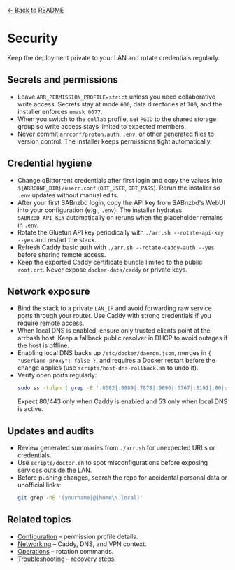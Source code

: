 [← Back to README](../README.md)

# Security

Keep the deployment private to your LAN and rotate credentials regularly.

## Secrets and permissions
- Leave `ARR_PERMISSION_PROFILE=strict` unless you need collaborative write access. Secrets stay at mode `600`, data directories at `700`, and the installer enforces `umask 0077`.
- When you switch to the `collab` profile, set `PGID` to the shared storage group so write access stays limited to expected members.
- Never commit `arrconf/proton.auth`, `.env`, or other generated files to version control. The installer keeps permissions tight automatically.

## Credential hygiene
- Change qBittorrent credentials after first login and copy the values into `${ARRCONF_DIR}/userr.conf` (`QBT_USER`, `QBT_PASS`). Rerun the installer so `.env` updates without manual edits.
- After your first SABnzbd login, copy the API key from SABnzbd's WebUI into your configuration (e.g., `.env`). The installer hydrates `SABNZBD_API_KEY` automatically on reruns when the placeholder remains in `.env`.
- Rotate the Gluetun API key periodically with `./arr.sh --rotate-api-key --yes` and restart the stack.
- Refresh Caddy basic auth with `./arr.sh --rotate-caddy-auth --yes` before sharing remote access.
- Keep the exported Caddy certificate bundle limited to the public `root.crt`. Never expose `docker-data/caddy` or private keys.

## Network exposure
- Bind the stack to a private `LAN_IP` and avoid forwarding raw service ports through your router. Use Caddy with strong credentials if you require remote access.
- When local DNS is enabled, ensure only trusted clients point at the arrbash host. Keep a fallback public resolver in DHCP to avoid outages if the host is offline.
- Enabling local DNS backs up `/etc/docker/daemon.json`, merges in `{ "userland-proxy": false }`, and requires a Docker restart before the change applies (use `scripts/host-dns-rollback.sh` to undo it).
- Verify open ports regularly:
  ```bash
  sudo ss -tulpn | grep -E ':8082|:8989|:7878|:9696|:6767|:8191|:80|:443|:53'
  ```
  Expect 80/443 only when Caddy is enabled and 53 only when local DNS is active.

## Updates and audits
- Review generated summaries from `./arr.sh` for unexpected URLs or credentials.
- Use `scripts/doctor.sh` to spot misconfigurations before exposing services outside the LAN.
- Before pushing changes, search the repo for accidental personal data or unofficial links:
  ```bash
  git grep -nE '(yourname|@|home\\.local)'
  ```

## Related topics
- [Configuration](configuration.md) – permission profile details.
- [Networking](networking.md) – Caddy, DNS, and VPN context.
- [Operations](operations.md) – rotation commands.
- [Troubleshooting](troubleshooting.md) – recovery steps.
